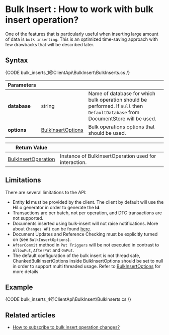 # Bulk Insert : How to work with bulk insert operation?

One of the features that is particularly useful when inserting large amount of data is `bulk inserting`. This is an optimized time-saving approach with few drawbacks that will be described later.

## Syntax

{CODE bulk_inserts_1@ClientApi\BulkInsert\BulkInserts.cs /}

| Parameters | | |
| ------------- | ------------- | ----- |
| **database** | string | Name of database for which bulk operation should be performed. If `null` then `DefaultDatabase` from DocumentStore will be used. |
| **options** | [BulkInsertOptions](../../glossary/bulk-insert-options) | Bulk operations options that should be used. |

| Return Value | |
| ------------- | ----- |
| [BulkInsertOperation](../../glossary/bulk-insert-operation) | Instance of BulkInsertOperation used for interaction. |

## Limitations

There are several limitations to the API:

* Entity **Id** must be provided by the client. The client by default will use the HiLo generator in order to generate the **Id**.
* Transactions are per batch, not per operation, and DTC transactions are not supported.
* Documents inserted using bulk-insert will not raise notifications. More about `Changes API` can be found [here](../../client-api/changes/what-is-changes-api).
* Document Updates and Reference Checking must be explicitly turned on (see `BulkInsertOptions`).
* `AfterCommit` method in `Put Triggers` will be not executed in contrast to `AllowPut`, `AfterPut` and `OnPut`.
* The default configuration of the bulk insert is not thread safe, ChunkedBulkInsertOptions inside BulkInsertOptions should be set to null in order to support multi threaded usage. Refer to  [BulkInsertOptions](../../glossary/bulk-insert-options)  for more details

## Example

{CODE bulk_inserts_4@ClientApi\BulkInsert\BulkInserts.cs /}

## Related articles

- [How to subscribe to bulk insert operation changes?](../changes/how-to-subscribe-to-bulk-insert-operation-changes)